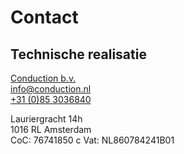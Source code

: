
# Contact

## Technische realisatie

[Conduction b.v.]( https://www.conduction.nl/)  
[info@conduction.nl](mailto:info@conduction.nl)  
[+31 (0)85 3036840](tel:+31(0)853036840)

Lauriergracht 14h  
1016 RL Amsterdam  
CoC: 76741850  c
Vat: NL860784241B01
